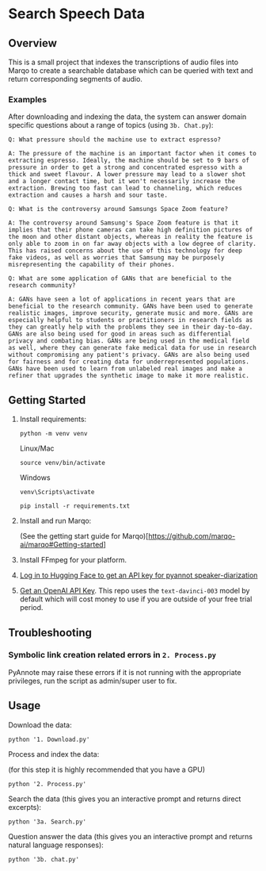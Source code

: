 # Search Speech Data

## Overview

This is a small project that indexes the transcriptions of audio files into Marqo to create a searchable database which can be queried with text and return corresponding segments of audio.

### Examples
After downloading and indexing the data, the system can answer domain specific questions about a range of topics (using `3b. Chat.py`):

```
Q: What pressure should the machine use to extract espresso?

A: The pressure of the machine is an important factor when it comes to extracting espresso. Ideally, the machine should be set to 9 bars of pressure in order to get a strong and concentrated espresso with a thick and sweet flavour. A lower pressure may lead to a slower shot and a longer contact time, but it won't necessarily increase the extraction. Brewing too fast can lead to channeling, which reduces extraction and causes a harsh and sour taste.
```

```
Q: What is the controversy around Samsungs Space Zoom feature?

A: The controversy around Samsung's Space Zoom feature is that it implies that their phone cameras can take high definition pictures of the moon and other distant objects, whereas in reality the feature is only able to zoom in on far away objects with a low degree of clarity. This has raised concerns about the use of this technology for deep fake videos, as well as worries that Samsung may be purposely misrepresenting the capability of their phones.
```

```
Q: What are some application of GANs that are beneficial to the research community?

A: GANs have seen a lot of applications in recent years that are beneficial to the research community. GANs have been used to generate realistic images, improve security, generate music and more. GANs are especially helpful to students or practitioners in research fields as they can greatly help with the problems they see in their day-to-day. GANs are also being used for good in areas such as differential privacy and combating bias. GANs are being used in the medical field as well, where they can generate fake medical data for use in research without compromising any patient's privacy. GANs are also being used for fairness and for creating data for underrepresented populations. GANs have been used to learn from unlabeled real images and make a refiner that upgrades the synthetic image to make it more realistic.
```


## Getting Started

1. Install requirements:

    ```
    python -m venv venv
    ```

    Linux/Mac
    ```
    source venv/bin/activate
    ```
    Windows
    ```
    venv\Scripts\activate
    ```

    ```
    pip install -r requirements.txt
    ```

2. Install and run Marqo:

    (See the getting start guide for Marqo)[https://github.com/marqo-ai/marqo#Getting-started]

3. Install FFmpeg for your platform.
4. [Log in to Hugging Face to get an API key for pyannot speaker-diarization](https://huggingface.co/pyannote/speaker-diarization)
5. [Get an OpenAI API Key](https://platform.openai.com/account/api-keys). This repo uses the `text-davinci-003` model by default which will cost money to use if you are outside of your free trial period.

## Troubleshooting

### Symbolic link creation related errors in `2. Process.py`

PyAnnote may raise these errors if it is not running with the appropriate privileges, run the script as admin/super user to fix.

## Usage

Download the data:

```
python '1. Download.py'
```

Process and index the data:

(for this step it is highly recommended that you have a GPU)

```
python '2. Process.py'
```

Search the data (this gives you an interactive prompt and returns direct excerpts):

```
python '3a. Search.py'
```

Question answer the data (this gives you an interactive prompt and returns natural language responses):

```
python '3b. chat.py'
```